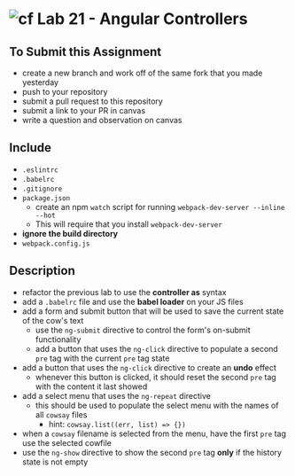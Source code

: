 ![cf](https://i.imgur.com/7v5ASc8.png) Lab 21 - Angular Controllers
======

## To Submit this Assignment
  * create a new branch and work off of the same fork that you made yesterday
  * push to your repository
  * submit a pull request to this repository
  * submit a link to your PR in canvas
  * write a question and observation on canvas

## Include
  * `.eslintrc`
  * `.babelrc`
  * `.gitignore`
  * `package.json`
    * create an npm `watch` script for running `webpack-dev-server --inline --hot`
    * This will require that you install `webpack-dev-server`
  * **ignore the build directory**
  * `webpack.config.js`

## Description
  * refactor the previous lab to use the **controller as** syntax
  * add a `.babelrc` file and use the **babel loader** on your JS files
  * add a form and submit button that will be used to save the current state of the cow's text
    * use the `ng-submit` directive to control the form's on-submit functionality
    * add a button that uses the `ng-click` directive to populate a second `pre` tag with the current `pre` tag state
  * add a button that uses the `ng-click` directive to create an **undo** effect
    * whenever this button is clicked, it should reset the second `pre` tag with the content it last showed
  * add a select menu that uses the `ng-repeat` directive
    * this should be used to populate the select menu with the names of all `cowsay` files
      * hint: `cowsay.list((err, list) => {})`
  * when a `cowsay` filename is selected from the menu, have the first `pre` tag use the selected cowfile
  * use the `ng-show` directive to show the second `pre` tag **only** if the history state is not empty
